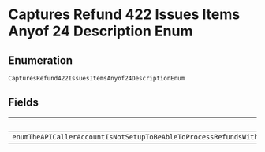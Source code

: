 
# Captures Refund 422 Issues Items Anyof 24 Description Enum

## Enumeration

`CapturesRefund422IssuesItemsAnyof24DescriptionEnum`

## Fields

| Name |
|  --- |
| `enumTheAPICallerAccountIsNotSetupToBeAbleToProcessRefundsWithPlatformFeesPleaseContactYourAccountManagerThisFeatureIsUsefulWhenYouWantToContributeAPortionOfThePlatformFeesYouHadCaptureAsPartOfTheRefundBeingProcessed` |

